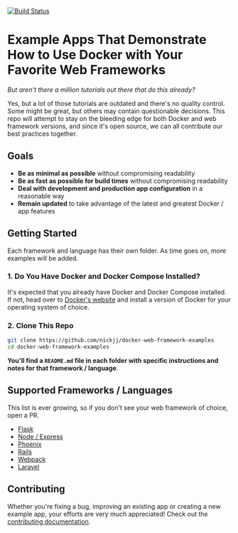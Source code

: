[![Build Status](https://travis-ci.com/nickjj/docker-web-framework-examples.svg?branch=master)](https://travis-ci.com/nickjj/docker-web-framework-examples)

# Example Apps That Demonstrate How to Use Docker with Your Favorite Web Frameworks

*But aren't there a million tutorials out there that do this already?*

Yes, but a lot of those tutorials are outdated and there's no quality control.
Some might be great, but others may contain questionable decisions. This repo
will attempt to stay on the bleeding edge for both Docker and web framework
versions, and since it's open source, we can all contribute our best practices
together.

## Goals

- **Be as minimal as possible** without compromising readability
- **Be as fast as possible for build times** without compromising readability
- **Deal with development and production app configuration** in a reasonable way
- **Remain updated** to take advantage of the latest and greatest Docker / app features

## Getting Started

Each framework and language has their own folder. As time goes on, more examples
will be added.

### 1. Do You Have Docker and Docker Compose Installed?

It's expected that you already have Docker and Docker Compose installed. If not,
head over to [Docker's website](https://docs.docker.com/install/) and install a
version of Docker for your operating system of choice.

### 2. Clone This Repo

```sh
git clone https://github.com/nickjj/docker-web-framework-examples
cd docker-web-framework-examples
```

**You'll find a `README.md` file in each folder with specific instructions and
notes for that framework / language**.

## Supported Frameworks / Languages

This list is ever growing, so if you don't see your web framework of choice,
open a PR.

- [Flask](https://github.com/nickjj/docker-web-framework-examples/tree/master/flask)
- [Node / Express](https://github.com/nickjj/docker-web-framework-examples/tree/master/node)
- [Phoenix](https://github.com/nickjj/docker-web-framework-examples/tree/master/phoenix)
- [Rails](https://github.com/nickjj/docker-web-framework-examples/tree/master/rails)
- [Webpack](https://github.com/nickjj/docker-web-framework-examples/tree/master/webpack)
- [Laravel](https://github.com/nickjj/docker-web-framework-examples/tree/master/laravel)

## Contributing

Whether you're fixing a bug, improving an existing app or creating a new
example app, your efforts are very much appreciated! Check out the
[contributing documentation](https://github.com/nickjj/docker-web-framework-examples/blob/master/CONTRIBUTING.md).
